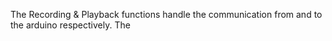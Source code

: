 The Recording & Playback functions handle the communication from and to the arduino respectively. The
